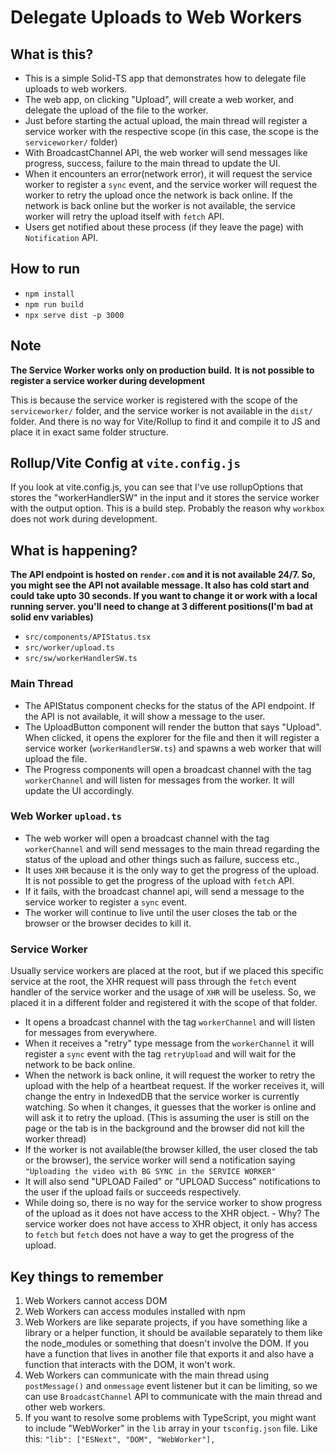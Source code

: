 # Delegate Uploads to Web Workers

## What is this?
- This is a simple Solid-TS app that demonstrates how to delegate file uploads to web workers.
- The web app, on clicking "Upload", will create a web worker, and delegate the upload of the file to the worker.
- Just before starting the actual upload, the main thread will register a service worker with the respective scope (in this case, the scope is the `serviceworker/` folder)
- With BroadcastChannel API, the web worker will send messages like progress, success, failure to the main thread to update the UI.
- When it encounters an error(network error), it will request the service worker to register a `sync` event, and the service worker will request the worker to retry the upload once the network is back online. If the network is back online but the worker is not available, the service worker will retry the upload itself with `fetch` API.
- Users get notified about these process (if they leave the page) with `Notification` API.

## How to run
- `npm install`
- `npm run build`
- `npx serve dist -p 3000`

## Note
**The Service Worker works only on production build.**
**It is not possible to register a service worker during development**

This is because the service worker is registered with the scope of the `serviceworker/` folder, and the service worker is not available in the `dist/` folder. And there is no way for Vite/Rollup to find it and compile it to JS and place it in exact same folder structure.

## Rollup/Vite Config at `vite.config.js`
If you look at vite.config.js, you can see that I've use rollupOptions that stores the "workerHandlerSW" in the input and it stores the service worker with the output option. This is a build step. Probably the reason why `workbox` does not work during development.

## What is happening?

**The API endpoint is hosted on `render.com` and it is not available 24/7. So, you might see the API not available message. It also has cold start and could take upto 30 seconds. If you want to change it or work with a local running server. you'll need to change at 3 different positions(I'm bad at solid env variables)**
- `src/components/APIStatus.tsx`
- `src/worker/upload.ts`
- `src/sw/workerHandlerSW.ts`

### Main Thread
- The APIStatus component checks for the status of the API endpoint. If the API is not available, it will show a message to the user.
- The UploadButton component will render the button that says "Upload". When clicked, it opens the explorer for the file and then it will register a service worker (`workerHandlerSW.ts`) and spawns a web worker that will upload the file.
- The Progress components will open a broadcast channel with the tag `workerChannel` and will listen for messages from the worker. It will update the UI accordingly.

### Web Worker `upload.ts`
- The web worker will open a broadcast channel with the tag `workerChannel` and will send messages to the main thread regarding the status of the upload and other things such as failure, success etc.,
- It uses `XHR` because it is the only way to get the progress of the upload. It is not possible to get the progress of the upload with `fetch` API.
- If it fails, with the broadcast channel api, will send a message to the service worker to register a `sync` event.
- The worker will continue to live until the user closes the tab or the browser or the browser decides to kill it.


### Service Worker
Usually service workers are placed at the root, but if we placed this specific service at the root, the XHR request will pass through the `fetch` event handler of the service worker and the usage of `XHR` will be useless. So, we placed it in a different folder and registered it with the scope of that folder.
- It opens a broadcast channel with the tag `workerChannel` and will listen for messages from everywhere.
- When it receives a "retry" type message from the `workerChannel` it will register a `sync` event with the tag `retryUpload` and will wait for the network to be back online.
- When the network is back online, it will request the worker to retry the upload with the help of a heartbeat request. If the worker receives it, will change the entry in IndexedDB that the service worker is currently watching. So when it changes, it guesses that the worker is online and will ask it to retry the upload. (This is assuming the user is still on the page or the tab is in the background and the browser did not kill the worker thread)
- If the worker is not available(the browser killed, the user closed the tab or the browser), the service worker will send a notification saying ``"Uploading the video with BG SYNC in the SERVICE WORKER"``
- It will also send "UPLOAD Failed" or "UPLOAD Success" notifications to the user if the upload fails or succeeds respectively.
- While doing so, there is no way for the service worker to show progress of the upload as it does not have access to the XHR object. - Why? The service worker does not have access to XHR object, it only has access to `fetch` but `fetch` does not have a way to get the progress of the upload. 

## Key things to remember
1. Web Workers cannot access DOM
2. Web Workers can access modules installed with npm
3. Web Workers are like separate projects, if you have something like a library or a helper function, it should be available separately to them like the node_modules or something that doesn't involve the DOM. If you have a function that lives in another file that exports it and also have a function that interacts with the DOM, it won't work.
4. Web Workers can communicate with the main thread using `postMessage()` and `onmessage` event listener but it can be limiting, so we can use `BroadcastChannel` API to communicate with the main thread and other web workers.
5. If you want to resolve some problems with TypeScript, you might want to include "WebWorker" in the `lib` array in your `tsconfig.json` file. Like this:
`"lib": ["ESNext", "DOM", "WebWorker"],`